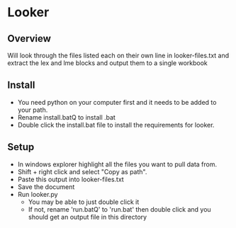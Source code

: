 # Looker

## Overview

Will look through the files listed each on their own line in looker-files.txt and extract the lex and lme blocks and output them to a single workbook

## Install

* You need python on your computer first and it needs to be added to your path.
* Rename install.batQ to install .bat
* Double click the install.bat file to install the requirements for looker.

## Setup

* In windows explorer highlight all the files you want to pull data from.
* Shift + right click and select "Copy as path".
* Paste this output into looker-files.txt
* Save the document
* Run looker.py
    * You may be able to just double click it
    * If not, rename 'run.batQ' to 'run.bat' then double click and you should get an output file in this directory
